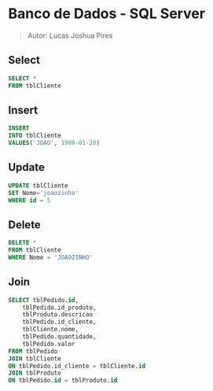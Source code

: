 # Banco de Dados - SQL Server
> Autor: Lucas Joshua Pires


## Select
~~~ sql server
SELECT *
FROM tblCliente
~~~

## Insert
~~~ sql server
INSERT
INTO tblCliente
VALUES('JOAO', 1900-01-20)
~~~

## Update
~~~ sql server
UPDATE tblCliente
SET Nome='joaozinho'
WHERE id = 5
~~~

## Delete
~~~ sql server
DELETE *
FROM tblCliente
WHERE Nome = 'JOAOZINHO'
~~~

## Join
~~~ sql server
SELECT tblPedido.id,
    tblPedido.id_produto,
    tblProduto.descricao
    tblPedido.id_cliente,
    tblCliente.nome,
    tblPedido.quantidade,
    tblPedido.valor
FROM tblPedido
JOIN tblCliente
ON tblPedido.id_cliente = tblCliente.id
JOIN tblProduto
ON tblPedido.id = tblProduto.id
~~~

